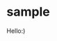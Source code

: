 # sample
<html>
  <head>
    <title>my page</title>
    <body>
      <p>
        Hello:)
      </p>
    </body>
  </head>
</html>

